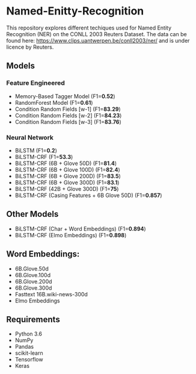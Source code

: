 # Named-Enitty-Recognition

This repository explores different techiques used for Named Entity Recognition (NER) on the CONLL 2003 Reuters Dataset. The data can be found here: https://www.clips.uantwerpen.be/conll2003/ner/ and is under licence by Reuters. 

## Models
### Feature Engineered
- Memory-Based Tagger Model (F1=**0.52**) 
- RandomForest Model (F1=**0.61**) 
- Condition Random Fields [w-1] (F1=**83.29**) 
- Condition Random Fields [w-2] (F1=**84.23**) 
- Condition Random Fields [w-3] (F1=**83.76**) 

### Neural Network 
- BiLSTM (F1=**0.2**)
- BiLSTM-CRF (F1=**53.3**)
- BiLSTM-CRF (6B + Glove 50D) (F1=**81.4**)
- BiLSTM-CRF (6B + Glove 100D) (F1=**82.4**)
- BiLSTM-CRF (6B + Glove 200D) (F1=**83.5**)
- BiLSTM-CRF (6B + Glove 300D) (F1=**83.1**)
- BiLSTM-CRF (42B + Glove 300D) (F1=**75**)
- BiLSTM-CRF (Casing Features + 6B Glove 50D) (F1=**0.857**)

## Other Models
- BiLSTM-CRF (Char + Word Embeddings) (F1=**0.894**)
- BiLSTM-CRF (Elmo Embeddings) (F1=**0.898**)

## Word Embeddings:
- 6B.Glove.50d
- 6B.Glove.100d
- 6B.Glove.200d
- 6B.Glove.300d
- Fasttext 16B.wiki-news-300d
- Elmo Embeddings

## Requirements
- Python 3.6
- NumPy
- Pandas
- scikit-learn
- Tensorflow
- Keras
